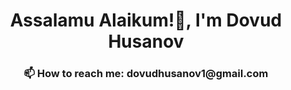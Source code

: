 <h1 align="center">Assalamu Alaikum!👋, I'm Dovud Husanov</h1>
<h3 align="center">📫 How to reach me: dovudhusanov1@gmail.com</h3>

